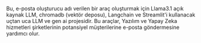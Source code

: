 Bu, e-posta oluşturucu adı verilen bir araç oluşturmak için Llama3.1 açık kaynak LLM, chromadb (vektör deposu), Langchain ve Streamlit'i kullanacak uçtan uca LLM ve gen ai projesidir. Bu araçlar, Yazılım ve Yapay Zeka hizmetleri şirketlerinin potansiyel müşterilerine e-posta göndermesine yardımcı olur.
